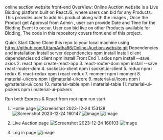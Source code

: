online auction website front-end
OverView:
Online Auction website is a Live Bidding platform built on ReactJS, where users can bid for any Products. This provides user to add his product along with the images , Once the Product get Approval from Admin , user can provide Date and Time for the Bidding Event to occur, User can bid live on other Products available for Bidding, The code in this repository covers front end of this project.

Quick Start
Clone
Clone this repo to your local machine using https://github.com/UttamAdha96/Online-Auction-website.git
Dependencies and installation
Install server dependencies
npm install
Install client dependencies
cd client
npm install
Front End
           1. axios npm install --save axios
           2. react npm create-react-app
           3. react-router-dom npm install --save react-router-dom
           4. socket.io-client npm i socket.io-client
           5. redux npm i redux
           6. react-redux npm i react-redux
           7. moment npm i moment
           8. material-ui/core npm i @material-ui/core
           9. material-ui/icons npm i @material-ui/icons
         10. material-table npm i material-table
         11. material-ui-pickers npm i material-ui-pickers

Run both Express & React from root
npm run start

1) Home page 
![Screenshot 2023-12-24 153138](https://github.com/UttamAdha96/Online-Auction-website/assets/101659796/c2edc7fb-964f-42ac-b9fe-8c90fec9f26f)
![Screenshot 2023-12-24 160147](https://github.com/UttamAdha96/Online-Auction-website/assets/101659796/68462799-ab40-48b1-bb23-e885312b0780)
![image](https://github.com/UttamAdha96/Online-Auction-website/assets/101659796/a3ac08d3-6363-4d00-9593-447cca3f3956)
![image](https://github.com/UttamAdha96/Online-Auction-website/assets/101659796/1724e8f3-bd2a-4a80-9f8a-dd7d6979ea83)

2) Live Auction page
![Screenshot 2023-12-24 160103](https://github.com/UttamAdha96/Online-Auction-website/assets/101659796/162c654d-8ba2-496a-9242-7e9c6fc83a43)
![image](https://github.com/UttamAdha96/Online-Auction-website/assets/101659796/3eb96005-5736-4d2d-bbde-74e464c22947)

3) Log in page
![image](https://github.com/UttamAdha96/Online-Auction-website/assets/101659796/70574152-330e-4b42-a5df-d203136aae1b)
